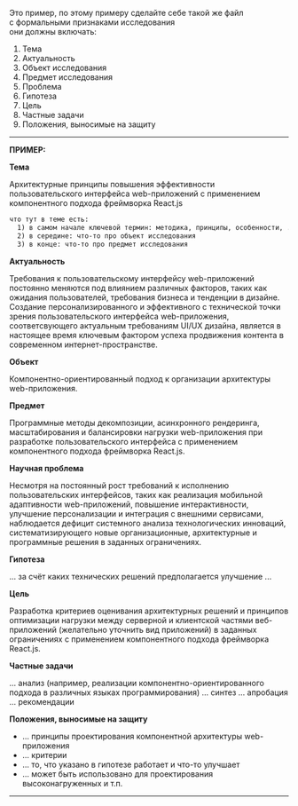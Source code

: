 Это пример, по этому примеру сделайте себе такой же файл  
с формальными признаками исследования  
они должны включать:

1) Тема
2) Актуальность
3) Объект исследования
4) Предмет исследования
5) Проблема
6) Гипотеза
7) Цель
8) Частные задачи
9) Положения, выносимые на защиту

---  

**ПРИМЕР:**  

**Тема**  

Архитектурные принципы повышения эффективности пользовательского интерфейса web-приложений с применением компонентного подхода фреймворка React.js  

```txt
что тут в теме есть:  
  1) в самом начале ключевой термин: методика, принципы, особенности, ...
  2) в середине: что-то про объект исследования
  3) в конце: что-то про предмет исследования
```

**Актуальность**  

Требования к пользовательскому интерфейсу web-приложений постоянно меняются под влиянием различных факторов, таких как ожидания пользователей, требования бизнеса и тенденции в дизайне. Создание персонализированного и эффективного с технической точки зрения пользовательского интерфейса web-приложения, соответсвующего актуальным требованиям UI/UX дизайна, является в настоящее время ключевым фактором успеха продвижения контента в современном интернет-пространстве.  

**Объект**  

Компонентно-ориентированный подход к организации архитектуры web-приложения.  

**Предмет**  

Программные методы декомпозиции, асинхронного рендеринга, масштабирования и балансировки нагрузки web-приложения при разработке пользовательского интерфейса с применением компонентного подхода фреймворка React.js.  

**Научная проблема**  

Несмотря на постоянный рост требований к исполнению пользовательских интерфейсов, таких как реализация мобильной адаптивности web-приложений, повышение интерактивности, улучшение персонализации и интеграция с внешними сервисами, наблюдается дефицит системного анализа технологических инноваций, систематизирующего новые организационные, архитектурные и программные решения в заданных ограничениях.  

**Гипотеза**  

... за счёт каких технических решений предполагается улучшение ...  

**Цель**  

Разработка критериев оценивания архитектурных решений и принципов оптимизации нагрузки между серверной и клиентской частями веб-приложений (желательно уточнить вид приложений) в заданных ограничениях с применением компонентного подхода фреймворка React.js.  

**Частные задачи**  

... анализ (например, реализации компонентно-ориентированного подхода в различных языках программирования)
... синтез
... апробация
... рекомендации

**Положения, выносимые на защиту**  

- ... принципы проектирования компонентной архитектуры web-приложения
- ... критерии 
- ... то, что указано в гипотезе работает и что-то улучшает
- ... может быть использовано для проектирования высоконагруженных и т.п.

---  
